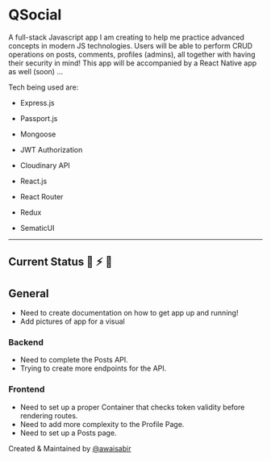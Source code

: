 # QSocial

A full-stack Javascript app I am creating to help me practice advanced concepts in modern JS technologies. Users will be able to perform CRUD operations on posts, comments, profiles (admins), all together with having their security in mind! This app will be accompanied by a React Native app as well (soon) ...

Tech being used are:

- Express.js
- Passport.js
- Mongoose
- JWT Authorization
- Cloudinary API

- React.js
- React Router
- Redux
- SematicUI

--------

## Current Status :nut_and_bolt: :zap: :hammer:

## General

- Need to create documentation on how to get app up and running!
- Add pictures of app for a visual

### Backend

- Need to complete the Posts API.
- Trying to create more endpoints for the API.

### Frontend

- Need to set up a proper Container that checks token validity before rendering routes.
- Need to add more complexity to the Profile Page.
- Need to set up a Posts page.

Created & Maintained by [@awaisabir](https://github.com/awaisabir)